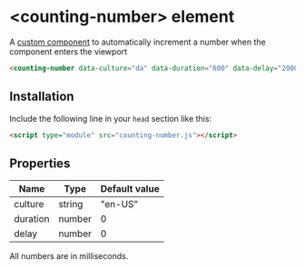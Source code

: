 # &lt;counting-number&gt; element

A [custom component][CUSTOM] to automatically increment a number when the component enters the viewport

```html
<counting-number data-culture="da" data-duration="600" data-delay="2000">900</counting-number>
```

## Installation

Include the following line in your `head` section like this:

```html
<script type="module" src="counting-number.js"></script>
```

## Properties

|Name   	|Type   	|Default value |
|---	    |---	    |---	       |
|culture    |string     |"en-US"   	   |
|duration   |number     |0             |
|delay   	|number     |0             |

All numbers are in milliseconds.

[CUSTOM]: https://developer.mozilla.org/en-US/docs/Web/API/Web_components/Using_custom_elements
